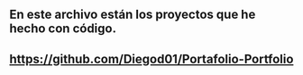 ## En este archivo están los proyectos que he hecho con código. 

## https://github.com/Diegod01/Portafolio-Portfolio



